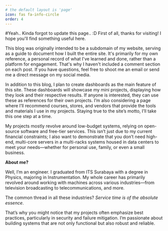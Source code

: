 ```yaml
---
# the default layout is 'page'
icon: fas fa-info-circle
order: 4
---
```


#Yeah.. Kinda forgot to update this page.. :D
First of all, thanks for visiting! I hope you'll find something useful here.

This blog was originally intended to be a subdomain of my website, serving as a guide to document how I built the entire site. It's primarily for my own reference, a personal record of what I've learned and done, rather than a platform for engagement. That's why I haven't included a comment section on each post. If you have questions, feel free to shoot me an email or send me a direct message on my social media.

In addition to this blog, I plan to create dashboards as the main feature of this site. These dashboards will showcase my mini projects, displaying how they look and their respective results. If anyone is interested, they can use these as references for their own projects. I’m also considering a page where I’ll recommend courses, stores, and vendors that provide the tools and materials I use in my projects. Staying true to the site’s motto, I’ll take this one step at a time.

My projects mostly revolve around low-budget systems, relying on open-source software and free-tier services. This isn’t just due to my current financial constraints; I also want to demonstrate that you don’t need high-end, multi-core servers in a multi-racks systems housed in data centers to meet your needs—whether for personal use, family, or even a small business.

**About me?**

Well, I’m an engineer. I graduated from ITS Surabaya with a degree in Physics, majoring in Instrumentation. My whole career has primarily revolved around working with machines across various industries—from television broadcasting to telecommunications, and more.

The common thread in all these industries? *Service time is of the absolute essence*.

That’s why you might notice that my projects often emphasize best practices, particularly in security and failure mitigation. I’m passionate about building systems that are not only functional but also robust and reliable.

